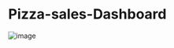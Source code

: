 # Pizza-sales-Dashboard

![image](https://github.com/user-attachments/assets/634be414-b8bf-43d9-80c3-a8b69e3f812d)
